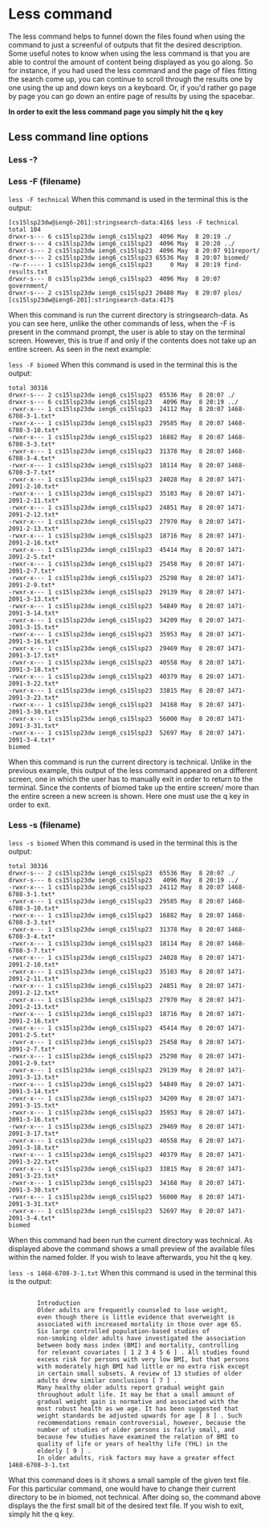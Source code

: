 # Less command
The less command helps to funnel down the files found when using the command to just a screenful of outputs that fit the desired description. Some useful notes to know when using the less command is that you are able to control the amount of content being displayed as you go along. So for instance, if you had used the less command and the page of files fitting the search come up, you can continue to scroll through the results one by one using the up and down keys on a keyboard. Or, if you'd rather go page by page you can go down an entire page of results by using the spacebar.    


**In order to exit the less command page you simply hit the q key**

## Less command line options

### Less -?







### Less -F (filename)
`less -F technical`
When this command is used in the terminal this is the output:   
```
[cs15lsp23dw@ieng6-201]:stringsearch-data:416$ less -F technical
total 104
drwxr-s--- 6 cs15lsp23dw ieng6_cs15lsp23  4096 May  8 20:19 ./
drwxr-s--- 4 cs15lsp23dw ieng6_cs15lsp23  4096 May  8 20:20 ../
drwxr-s--- 2 cs15lsp23dw ieng6_cs15lsp23  4096 May  8 20:07 911report/
drwxr-s--- 2 cs15lsp23dw ieng6_cs15lsp23 65536 May  8 20:07 biomed/
-rw-r----- 1 cs15lsp23dw ieng6_cs15lsp23     0 May  8 20:19 find-results.txt      
drwxr-s--- 8 cs15lsp23dw ieng6_cs15lsp23  4096 May  8 20:07 government/
drwxr-s--- 2 cs15lsp23dw ieng6_cs15lsp23 20480 May  8 20:07 plos/
[cs15lsp23dw@ieng6-201]:stringsearch-data:417$   
```   

When this command is run the current directory is stringsearch-data. As you can see here, unlike the other commands of less, when the -F is present in the command prompt, the user is able to stay on the terminal screen. However, this is true if and only if the contents does not take up an entire screen. As seen in the next example:   




`less -F biomed`
When this command is used in the terminal this is the output:   
```
total 30316
drwxr-s--- 2 cs15lsp23dw ieng6_cs15lsp23  65536 May  8 20:07 ./
drwxr-s--- 6 cs15lsp23dw ieng6_cs15lsp23   4096 May  8 20:19 ../
-rwxr-x--- 1 cs15lsp23dw ieng6_cs15lsp23  24112 May  8 20:07 1468-6708-3-1.txt*   
-rwxr-x--- 1 cs15lsp23dw ieng6_cs15lsp23  29585 May  8 20:07 1468-6708-3-10.txt*  
-rwxr-x--- 1 cs15lsp23dw ieng6_cs15lsp23  16882 May  8 20:07 1468-6708-3-3.txt*   
-rwxr-x--- 1 cs15lsp23dw ieng6_cs15lsp23  31378 May  8 20:07 1468-6708-3-4.txt*   
-rwxr-x--- 1 cs15lsp23dw ieng6_cs15lsp23  18114 May  8 20:07 1468-6708-3-7.txt*   
-rwxr-x--- 1 cs15lsp23dw ieng6_cs15lsp23  24028 May  8 20:07 1471-2091-2-10.txt*  
-rwxr-x--- 1 cs15lsp23dw ieng6_cs15lsp23  35103 May  8 20:07 1471-2091-2-11.txt*  
-rwxr-x--- 1 cs15lsp23dw ieng6_cs15lsp23  24851 May  8 20:07 1471-2091-2-12.txt*  
-rwxr-x--- 1 cs15lsp23dw ieng6_cs15lsp23  27970 May  8 20:07 1471-2091-2-13.txt*  
-rwxr-x--- 1 cs15lsp23dw ieng6_cs15lsp23  18716 May  8 20:07 1471-2091-2-16.txt*  
-rwxr-x--- 1 cs15lsp23dw ieng6_cs15lsp23  45414 May  8 20:07 1471-2091-2-5.txt*   
-rwxr-x--- 1 cs15lsp23dw ieng6_cs15lsp23  25458 May  8 20:07 1471-2091-2-7.txt*   
-rwxr-x--- 1 cs15lsp23dw ieng6_cs15lsp23  25298 May  8 20:07 1471-2091-2-9.txt*   
-rwxr-x--- 1 cs15lsp23dw ieng6_cs15lsp23  29139 May  8 20:07 1471-2091-3-13.txt*  
-rwxr-x--- 1 cs15lsp23dw ieng6_cs15lsp23  54849 May  8 20:07 1471-2091-3-14.txt*  
-rwxr-x--- 1 cs15lsp23dw ieng6_cs15lsp23  34209 May  8 20:07 1471-2091-3-15.txt*  
-rwxr-x--- 1 cs15lsp23dw ieng6_cs15lsp23  35953 May  8 20:07 1471-2091-3-16.txt*  
-rwxr-x--- 1 cs15lsp23dw ieng6_cs15lsp23  29469 May  8 20:07 1471-2091-3-17.txt*  
-rwxr-x--- 1 cs15lsp23dw ieng6_cs15lsp23  40558 May  8 20:07 1471-2091-3-18.txt*  
-rwxr-x--- 1 cs15lsp23dw ieng6_cs15lsp23  40379 May  8 20:07 1471-2091-3-22.txt*  
-rwxr-x--- 1 cs15lsp23dw ieng6_cs15lsp23  33815 May  8 20:07 1471-2091-3-23.txt*  
-rwxr-x--- 1 cs15lsp23dw ieng6_cs15lsp23  34168 May  8 20:07 1471-2091-3-30.txt*  
-rwxr-x--- 1 cs15lsp23dw ieng6_cs15lsp23  56000 May  8 20:07 1471-2091-3-31.txt*  
-rwxr-x--- 1 cs15lsp23dw ieng6_cs15lsp23  52697 May  8 20:07 1471-2091-3-4.txt*   
biomed   
```   


When this command is run the current directory is technical. Unlike in the previous example, this output of the less command appeared on a different screen, one in which the user has to manually exit in order to return to the terminal. Since the contents of biomed take up the entire screen/ more than the entire screen a new screen is shown. Here one must use the q key in order to exit.







### Less -s (filename)  
`less -s biomed`
When this command is used in the terminal this is the output:
```  
total 30316
drwxr-s--- 2 cs15lsp23dw ieng6_cs15lsp23  65536 May  8 20:07 ./
drwxr-s--- 6 cs15lsp23dw ieng6_cs15lsp23   4096 May  8 20:19 ../
-rwxr-x--- 1 cs15lsp23dw ieng6_cs15lsp23  24112 May  8 20:07 1468-6708-3-1.txt*   
-rwxr-x--- 1 cs15lsp23dw ieng6_cs15lsp23  29585 May  8 20:07 1468-6708-3-10.txt*  
-rwxr-x--- 1 cs15lsp23dw ieng6_cs15lsp23  16882 May  8 20:07 1468-6708-3-3.txt*   
-rwxr-x--- 1 cs15lsp23dw ieng6_cs15lsp23  31378 May  8 20:07 1468-6708-3-4.txt*   
-rwxr-x--- 1 cs15lsp23dw ieng6_cs15lsp23  18114 May  8 20:07 1468-6708-3-7.txt*   
-rwxr-x--- 1 cs15lsp23dw ieng6_cs15lsp23  24028 May  8 20:07 1471-2091-2-10.txt*  
-rwxr-x--- 1 cs15lsp23dw ieng6_cs15lsp23  35103 May  8 20:07 1471-2091-2-11.txt*  
-rwxr-x--- 1 cs15lsp23dw ieng6_cs15lsp23  24851 May  8 20:07 1471-2091-2-12.txt*  
-rwxr-x--- 1 cs15lsp23dw ieng6_cs15lsp23  27970 May  8 20:07 1471-2091-2-13.txt*  
-rwxr-x--- 1 cs15lsp23dw ieng6_cs15lsp23  18716 May  8 20:07 1471-2091-2-16.txt*  
-rwxr-x--- 1 cs15lsp23dw ieng6_cs15lsp23  45414 May  8 20:07 1471-2091-2-5.txt*   
-rwxr-x--- 1 cs15lsp23dw ieng6_cs15lsp23  25458 May  8 20:07 1471-2091-2-7.txt*   
-rwxr-x--- 1 cs15lsp23dw ieng6_cs15lsp23  25298 May  8 20:07 1471-2091-2-9.txt*   
-rwxr-x--- 1 cs15lsp23dw ieng6_cs15lsp23  29139 May  8 20:07 1471-2091-3-13.txt*  
-rwxr-x--- 1 cs15lsp23dw ieng6_cs15lsp23  54849 May  8 20:07 1471-2091-3-14.txt*  
-rwxr-x--- 1 cs15lsp23dw ieng6_cs15lsp23  34209 May  8 20:07 1471-2091-3-15.txt*  
-rwxr-x--- 1 cs15lsp23dw ieng6_cs15lsp23  35953 May  8 20:07 1471-2091-3-16.txt*  
-rwxr-x--- 1 cs15lsp23dw ieng6_cs15lsp23  29469 May  8 20:07 1471-2091-3-17.txt*  
-rwxr-x--- 1 cs15lsp23dw ieng6_cs15lsp23  40558 May  8 20:07 1471-2091-3-18.txt*  
-rwxr-x--- 1 cs15lsp23dw ieng6_cs15lsp23  40379 May  8 20:07 1471-2091-3-22.txt*  
-rwxr-x--- 1 cs15lsp23dw ieng6_cs15lsp23  33815 May  8 20:07 1471-2091-3-23.txt*  
-rwxr-x--- 1 cs15lsp23dw ieng6_cs15lsp23  34168 May  8 20:07 1471-2091-3-30.txt*  
-rwxr-x--- 1 cs15lsp23dw ieng6_cs15lsp23  56000 May  8 20:07 1471-2091-3-31.txt*  
-rwxr-x--- 1 cs15lsp23dw ieng6_cs15lsp23  52697 May  8 20:07 1471-2091-3-4.txt*   
biomed
```  
When this command had been run the current directory was technical. As displayed above the command shows a small preview of the available files within the named folder. If you wish to leave afterwards, you hit the q key.









`less -s 1468-6708-3-1.txt`
When this command is used in the terminal this is the output:  
```  

        Introduction
        Older adults are frequently counseled to lose weight,
        even though there is little evidence that overweight is
        associated with increased mortality in those over age 65.
        Six large controlled population-based studies of
        non-smoking older adults have investigated the association
        between body mass index (BMI) and mortality, controlling
        for relevant covariates [ 1 2 3 4 5 6 ] . All studies found
        excess risk for persons with very low BMI, but that persons
        with moderately high BMI had little or no extra risk except
        in certain small subsets. A review of 13 studies of older
        adults drew similar conclusions [ 7 ] .
        Many healthy older adults report gradual weight gain
        throughout adult life. It may be that a small amount of
        gradual weight gain is normative and associated with the
        most robust health as we age. It has been suggested that
        weight standards be adjusted upwards for age [ 8 ] . Such
        recommendations remain controversial, however, because the
        number of studies of older persons is fairly small, and
        because few studies have examined the relation of BMI to
        quality of life or years of healthy life (YHL) in the
        elderly [ 9 ] .
        In older adults, risk factors may have a greater effect
1468-6708-3-1.txt
```  
What this command does is it shows a small sample of the given text file. For this particular command, one would have to change their current directory to be in biomed, not technical. After doing so, the command above displays the the first small bit of the desired text file. If you wish to exit, simply hit the q key.   





